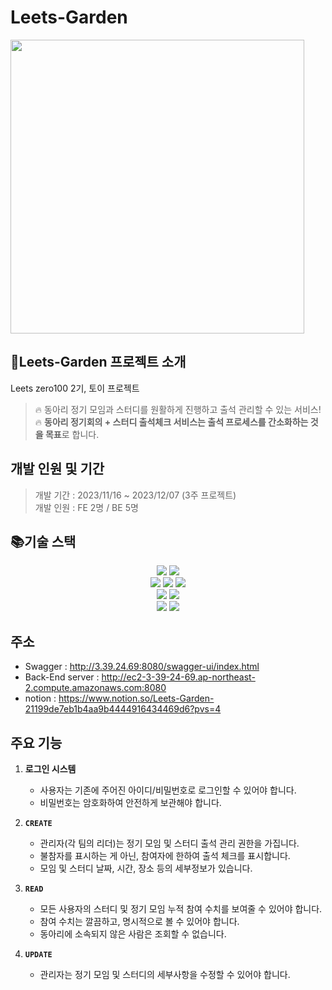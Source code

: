 # Leets-Garden
<div>
<img width="470" alt="" src="">
</div>


## 📌Leets-Garden 프로젝트 소개
Leets zero100 2기, 토이 프로젝트
>🔥 동아리 정기 모임과 스터디를 원활하게 진행하고 출석 관리할 수 있는 서비스!</br>
>🔥 **동아리 정기회의 + 스터디 출석체크 서비스는 출석 프로세스를 간소화하는 것을 목표**로 합니다.

## 개발 인원 및 기간
> 개발 기간 : 2023/11/16 ~ 2023/12/07 (3주 프로젝트)</br>
> 개발 인원 : FE 2명 / BE 5명

## 📚기술 스택
<div align=center> 

<img src="https://img.shields.io/badge/springboot 3.1.5-6DB33F?style=for-the-badge&logo=springboot&logoColor=white">
<img src="https://img.shields.io/badge/mysql-4479A1?style=for-the-badge&logo=mysql&logoColor=white"> 
<br>
<img src="https://img.shields.io/badge/amazonaws-232F3E?style=for-the-badge&logo=amazonaws&logoColor=white">
<img src="https://img.shields.io/badge/Jenkins-D24939?style=for-the-badge&logo=jenkins&logoColor=white">
<img src="https://img.shields.io/badge/docker-2496ED?style=for-the-badge&logo=docker&logoColor=white">
<br>
<img src="https://img.shields.io/badge/react-61DAFB?style=for-the-badge&logo=react&logoColor=black">
<img src="https://img.shields.io/badge/styledcomponents-DB7093?style=for-the-badge&logo=styledcomponents&logoColor=white">
<br>
<img src="https://img.shields.io/badge/github-181717?style=for-the-badge&logo=github&logoColor=white">
 <img src="https://img.shields.io/badge/git-F05032?style=for-the-badge&logo=git&logoColor=white">
</div>


## 주소
- Swagger : http://3.39.24.69:8080/swagger-ui/index.html
- Back-End server : http://ec2-3-39-24-69.ap-northeast-2.compute.amazonaws.com:8080
- notion : https://www.notion.so/Leets-Garden-21199de7eb1b4aa9b4444916434469d6?pvs=4

## 주요 기능

1. **로그인 시스템**
    - 사용자는 기존에 주어진 아이디/비밀번호로 로그인할 수 있어야 합니다.
    - 비밀번호는 암호화하여 안전하게 보관해야 합니다.

2. **`CREATE`**
    - 관리자(각 팀의 리더)는 정기 모임 및 스터디 출석 관리 권한을 가집니다.
    - 불참자를 표시하는 게 아닌, 참여자에 한하여 출석 체크를 표시합니다.
    - 모임 및 스터디 날짜, 시간, 장소 등의 세부정보가 있습니다.<br>
3. **`READ`**
    - 모든 사용자의 스터디 및 정기 모임 누적 참여 수치를 보여줄 수 있어야 합니다.
    - 참여 수치는 깔끔하고, 명시적으로 볼 수 있어야 합니다.
    - 동아리에 소속되지 않은 사람은 조회할 수 없습니다.<br>
4. **`UPDATE`**
    - 관리자는 정기 모임 및 스터디의 세부사항을 수정할 수 있어야 합니다.
